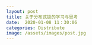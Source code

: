 ```yaml
---
layout: post
title: 关于分布式锁的学习与思考
date:  2020-01-08 11：30:06
categories: Distribute
image: /assets/images/post.jpg
---
```

